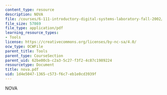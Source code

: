 ```yaml
---
content_type: resource
description: NOVA
file: /courses/6-111-introductory-digital-systems-laboratory-fall-2002/1d4e50471365c573f6c7eb1e0cd3939f_nova.pdf
file_size: 57869
file_type: application/pdf
learning_resource_types:
- Tools
license: https://creativecommons.org/licenses/by-nc-sa/4.0/
ocw_type: OCWFile
parent_title: Tools
parent_type: CourseSection
parent_uid: 62be00cb-c2a3-5c27-f3f2-4c87c1989224
resourcetype: Document
title: nova.pdf
uid: 1d4e5047-1365-c573-f6c7-eb1e0cd3939f
---
```

NOVA